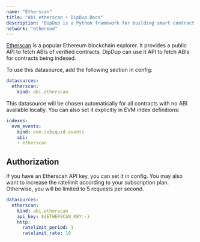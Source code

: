 ```yaml
---
name: "Etherscan"
title: "Abi etherscan • DipDup Docs"
description: "DipDup is a Python framework for building smart contract indexers. It helps developers focus on business logic instead of writing a boilerplate to store and serve data."
network: "ethereum"
---
```


[Etherscan](https://etherscan.io/) is a popular Ethereum blockchain explorer. It provides a public API to fetch ABIs of verified contracts. DipDup can use it API to fetch ABIs for contracts being indexed.

To use this datasource, add the following section in config:

```yaml [dipdup.yaml]
datasources:
  etherscan:
    kind: abi.etherscan
```

This datasource will be chosen automatically for all contracts with no ABI available locally. You can also set it explicitly in EVM index definitions:

```yaml [dipdup.yaml]
indexes:
  evm_events:
    kind: evm.subsquid.events
    abi:
    - etherscan
```

## Authorization

If you have an Etherscan API key, you can set it in config. You may also want to increase the ratelimit according to your subscription plan. Otherwise, you will be limited to 5 requests per second.

```yaml [dipdup.yaml]
datasources:
  etherscan:
    kind: abi.etherscan
    api_key: ${ETHERSCAN_KEY:-}
    http:
      ratelimit_period: 1
      ratelimit_rate: 10
```

